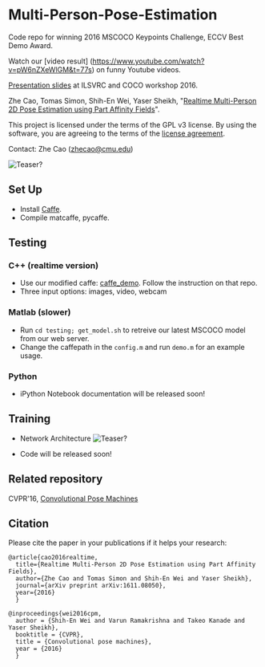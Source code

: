 # Multi-Person-Pose-Estimation

Code repo for winning 2016 MSCOCO Keypoints Challenge, ECCV Best Demo Award. 

Watch our [video result] (https://www.youtube.com/watch?v=pW6nZXeWlGM&t=77s) on funny Youtube videos. 

[Presentation slides](http://image-net.org/challenges/talks/2016/Multi-person%20pose%20estimation-CMU.pdf) at ILSVRC and COCO workshop 2016.

Zhe Cao, Tomas Simon, Shih-En Wei, Yaser Sheikh, "[Realtime Multi-Person 2D Pose Estimation using Part Affinity Fields](https://arxiv.org/abs/1611.08050)".

This project is licensed under the terms of the GPL v3 license. By using the software, you are agreeing to the terms of the [license agreement](https://github.com/ZheC/Multi-Person-Pose-Estimation/blob/master/LICENSE).

Contact: Zhe Cao (zhecao@cmu.edu)

![Teaser?](https://github.com/ZheC/Multi-Person-Pose-Estimation/blob/master/readme/pose.gif)

## Set Up
- Install [Caffe](http://caffe.berkeleyvision.org/). 
- Compile matcaffe, pycaffe.

## Testing

### C++ (realtime version)
- Use our modified caffe: [caffe_demo](https://github.com/CMU-Perceptual-Computing-Lab/caffe_demo/tree/1dd75a9b2ae9e5ee70edaf78c7d27b7490be0384). Follow the instruction on that repo.
- Three input options: images, video, webcam

### Matlab (slower)
- Run `cd testing; get_model.sh` to retreive our latest MSCOCO model from our web server.
- Change the caffepath in the `config.m` and run `demo.m` for an example usage.

### Python
- iPython Notebook documentation will be released soon!

## Training

- Network Architecture
![Teaser?](https://github.com/ZheC/Multi-Person-Pose-Estimation/blob/master/readme/arch.png)

- Code will be released soon!

## Related repository
CVPR'16, [Convolutional Pose Machines](https://github.com/shihenw/convolutional-pose-machines-release)

## Citation
Please cite the paper in your publications if it helps your research:

    
    
    @article{cao2016realtime,
	  title={Realtime Multi-Person 2D Pose Estimation using Part Affinity Fields},
	  author={Zhe Cao and Tomas Simon and Shih-En Wei and Yaser Sheikh},
	  journal={arXiv preprint arXiv:1611.08050},
	  year={2016}
	  }
	  
    @inproceedings{wei2016cpm,
      author = {Shih-En Wei and Varun Ramakrishna and Takeo Kanade and Yaser Sheikh},
      booktitle = {CVPR},
      title = {Convolutional pose machines},
      year = {2016}
      }

